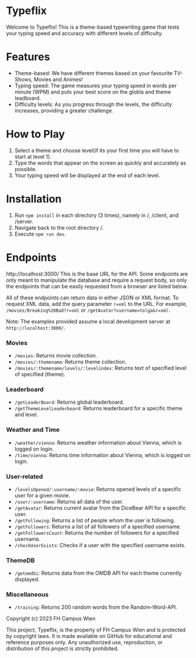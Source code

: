 # Typeflix

Welcome to Typeflix! This is a theme-based typewriting game that tests your typing speed and accuracy with different levels of difficulty.

# Features
- Theme-based: We have different themes based on your favourite TV-Shows, Movies and Animes!
- Typing speed: The game measures your typing speed in words per minute (WPM) and puts your best score on the globla and theme leadboard.
- Difficulty levels: As you progress through the levels, the difficulty increases, providing a greater challenge.

# How to Play
1. Select a theme and choose level(if its your first time you will have to start at level 1).
2. Type the words that appear on the screen as quickly and accurately as possible.
3. Your typing speed will be displayed at the end of each level.

# Installation
1. Run ```npm install``` in each directory (3 times), namely in /, /client, and /server.
2. Navigate back to the root directory /.
3. Execute ```npm run dev```.

# Endpoints
http://localhost:3000/
This is the base URL for the API. Some endpoints are only meant to manipulate the database and require a request body, so only the endpoints that can be easily requested from a browser are listed below.

All of these endpoints can return data in either JSON or XML format. To request XML data, add the query parameter `r=xml` to the URL. For example, `/movies/Breaking%20Bad?r=xml` or `/getAvatar?username=tolga&r=xml`.

Note: The examples provided assume a local development server at `http://localhost:3000/`.

### Movies
- `/movies`: Returns movie collection.
-  `/movies/:themename`: Returns theme collection.
- `/movies/:themename/levels/:levelindex`: Returns text of specified level of specified (theme).

### Leaderboard
- `/getLeaderBoard`: Returns global leaderboard.
- `/getThemeLevelLeaderboard`: Returns leaderboard for a specific theme and level.

### Weather and Time
- `/weather/vienna`: Returns weather information about Vienna, which is logged on login.
- `/time/vienna`: Returns time information about Vienna, which is logged on login.

### User-related
- `/levelsOpened/:username/:movie`: Returns opened levels of a specific user for a given movie.
- `/user/:username`: Returns all data of the user.
- `/getAvatar`: Returns current avatar from the DiceBear API for a specific user.
- `/getFollowing`: Returns a list of people whom the user is following.
- `/getFollowers`: Returns a list of all followers of a specified username.
- `/getFollowersCount`: Returns the number of followers for a specified username.
- `/checkUserExists`: Checks if a user with the specified username exists.

### ThemeDB
- `/getomdbi`: Returns data from the OMDB API for each theme currently displayed.

### Miscellaneous
- `/training`: Returns 200 random words from the Random-Word-API.

Copyright (c) 2023 FH Campus Wien

This project, Typeflix, is the property of FH Campus Wien and is protected by copyright laws. It is made available on GitHub for educational and reference purposes only. Any unauthorized use, reproduction, or distribution of this project is strictly prohibited.
